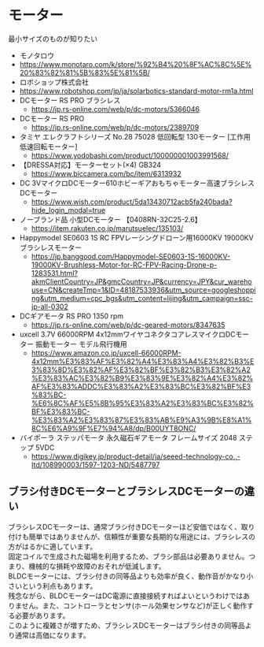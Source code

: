 
# モーター

最小サイズのものが知りたい

- モノタロウ
 - https://www.monotaro.com/k/store/%92%B4%20%8F%AC%8C%5E%20%83%82%81%5B%83%5E%81%5B/
- ロボショップ株式会社
 - https://www.robotshop.com/jp/ja/solarbotics-standard-motor-rm1a.html
- DCモーター RS PRO ブラシレス
  - https://jp.rs-online.com/web/p/dc-motors/5366046
- DCモーター RS PRO
  - https://jp.rs-online.com/web/p/dc-motors/2389709
- タミヤ エレクラフトシリーズ No.28 75028 低回転型 130モーター [工作用 低速回転モーター]
  - https://www.yodobashi.com/product/100000001003991568/
- 【DRESSA対応】モーターセット(×4) GB324
  - https://www.biccamera.com/bc/item/6313932
- DC 3VマイクロDCモーター610ホビーギアおもちゃモーター高速ブラシレスDCモーター
  - https://www.wish.com/product/5da13430712acb5fa240bada?hide_login_modal=true
- ノーブランド品 小型DCモーター 【0408RN-32C25-2.6】
  - https://item.rakuten.co.jp/marutsuelec/135103/
- Happymodel SE0603 1S RC FPVレーシングドローン用16000KV 19000KVブラシレスモーター
  - https://jp.banggood.com/Happymodel-SE0603-1S-16000KV-19000KV-Brushless-Motor-for-RC-FPV-Racing-Drone-p-1283531.html?akmClientCountry=JP&gmcCountry=JP&currency=JPY&cur_warehouse=CN&createTmp=1&ID=48187533936&utm_source=googleshopping&utm_medium=cpc_bgs&utm_content=lijing&utm_campaign=ssc-jp-all-0302
- DCギアモータ RS PRO 1350 rpm
  - https://jp.rs-online.com/web/p/dc-geared-motors/8347635
- uxcell 3.7V 66000RPM 4x12mmワイヤコネクタコアレスマイクロDCモーター 振動モーター モデル飛行機用
  - https://www.amazon.co.jp/uxcell-66000RPM-4x12mm%E3%83%AF%E3%82%A4%E3%83%A4%E3%82%B3%E3%83%8D%E3%82%AF%E3%82%BF%E3%82%B3%E3%82%A2%E3%83%AC%E3%82%B9%E3%83%9E%E3%82%A4%E3%82%AF%E3%83%ADDC%E3%83%A2%E3%83%BC%E3%82%BF%E3%83%BC-%E6%8C%AF%E5%8B%95%E3%83%A2%E3%83%BC%E3%82%BF%E3%83%BC-%E3%83%A2%E3%83%87%E3%83%AB%E9%A3%9B%E8%A1%8C%E6%A9%9F%E7%94%A8/dp/B00UYT8ONC/
- バイポーラ ステッパモータ 永久磁石ギアモータ フレームサイズ 2048 ステップ 5VDC
  - https://www.digikey.jp/product-detail/ja/seeed-technology-co.,-ltd/108990003/1597-1203-ND/5487797


## ブラシ付きDCモーターとブラシレスDCモーターの違い

ブラシレスDCモーターは、通常ブラシ付きDCモーターほど安価ではなく、取り付けも簡単ではありませんが、信頼性が重要な長期的な用途には、ブラシレスの方がはるかに適しています。  
固定コイルで生成された磁場を利用するため、ブラシ部品は必要ありません。つまり、機械的な損耗や故障のおそれが低減します。  
BLDCモーターには、ブラシ付きの同等品よりも効率が良く、動作音がかなり小さいという利点もあります。  
残念ながら、BLDCモーターはDC電源に直接接続すればよいというわけではありません。また、コントローラとセンサ(ホール効果センサなど)が正しく動作する必要があります。  
このように複雑さが増すため、ブラシレスDCモーターはブラシ付きの同等品より通常は高価になります。
